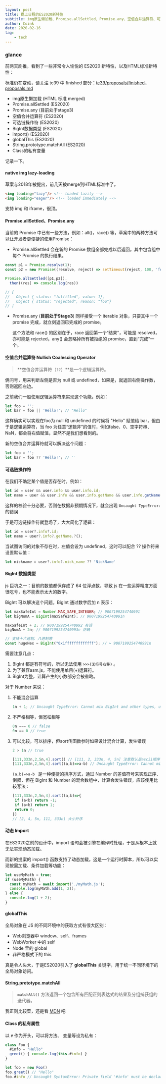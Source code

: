```yaml
---
layout: post
title: 提上日程的ES2020新特性
subtitle: img原生懒加载、Promise.allSettled、Promise.any、空值合并运算符、可选链操作符、BigInt数据类型、import()、globalThis、matchAll()、Class的私有属性
author: Coink
date: 2020-02-16
tag: 
    - tech
---
```




### glance

前两天刷推，看到了一些非常令人愉悦的 ES2020 新特性，以及HTML标准新特性：

标准仍在变动，请关注 tc39 中 finished 部分：[tc39/proposals/finished-proposals.md](https://github.com/tc39/proposals/blob/master/finished-proposals.md)

- img原生懒加载 (HTML 标准 merged)
- Promise.allSettled (ES2020)
- Promise.any (目前处于stage3)
- 空值合并运算符  (ES2020)
- 可选链操作符  (ES2020)
- BigInt数据类型  (ES2020)
- import()  (ES2020)
- globalThis  (ES2020)
- String.prototype.matchAll  (ES2020)
- Class的私有变量

记录一下。

#### native img lazy-loading

草案与2018年被提出，前几天被merge到HTML标准中了。

```html
<img loading="lazy"/> <!-- loaded lazily -->
<img loading="eager"/> <!-- loaded immediately -->
```

支持 img 和 iframe，很顶。

#### Promise.allSettled、Promise.any

当前的 Promise 中已有一些方法，例如：all()，race() 等，草案中的两种方法可以让开发者更便捷的使用Promise：

- Promise.allSettled 会在新的 Promise 数组全部完成以后返回，其中包含组中每个 Promise 的执行结果。

```javascript
const p1 = Promise.resolve(1);
const p2 = new Promise((resolve, reject) => setTimeout(reject, 100, 'foo'));

Promise.allSettled([p1,p2]).
  then((res) => console.log(res))

// [
//   Object { status: "fulfilled", value: 1},
//   Object { status: "rejected", reason: "foo"}
// ]
```

- Promise.any (**目前处于Stage3**) 同样接受一个 iterable 对象，只要其中一个 promise 完成，就立刻返回已完成的 promise。

  这个方法和 race() 的区别在于，race 返回第一个“结果”，可能是 resolved，亦可能是 rejected，any() 会忽略掉所有被拒绝的 promise，直到“完成”一个。

#### 空值合并运算符 Nullish Coalescing Operator

>  **空值合并运算符（`??`）**是一个逻辑运算符。

俩问号，用来判断左侧是否为 null 或 undefined，如果是，就返回右侧操作数，否则返回左边。

之前我们一般使用逻辑运算符来实现这个功能，例如：

```javascript
let foo = '';
let bar = foo || 'Hello!'; // "Hello"
```

这样确实可以实现在foo为 null 和 undefined 的时候将 "Hello" 赋值给 bar，但由于是逻辑运算符，当 foo 为任意“逻辑非”的值时，例如false、0、空字符串、NaN，都会将右值赋值，显然不是我们想看到的。

新的空值合并运算符就可以解决这个问题：

```javascript
let foo = '';
let bar = foo ?? 'Hello!'; // ''
```

#### 可选链操作符

在我们不确定某个值是否存在时，例如：

```javascript
let id = user && user.info && user.info.id;
let name = user && user.info && user.info.getName && user.info.getName();
```

这样的校验十分必要，否则在数据非预期情况下，就会出现 `Uncaught TypeError:` 的错误

于是可选链操作符就登场了，大大简化了逻辑：

```javascript
let id = user?.info?.id;
let name = user?.info?.getName.?();
```

当试图访问的对象不存在时，左值会设为 undefined，这时可以配合 ?? 操作符来设置默认值：

```javascript
let nickname = user?.info?.nick_name ?? 'NickName'
```

#### BigInt 数据类型

js 巨坑之一：目前的数值都保存成了 64 位浮点数，导致 js 在一些运算精度方面很吃亏，也不能表示太大的数字。

BigInt 可以解决这个问题。BigInt 通过数字后加 n 表示：

```javascript
let maxSafeInt = Number.MAX_SAFE_INTEGER; // 9007199254740991
let bigNumA = BigInt(maxSafeInt); // 9007199254740991n

maxSafeInt + 2; // 9007199254740992 有误
bigNumA + 2n; // 9007199254740993n 正确

// 支持十六进制、八进制等
const hugeHex = BigInt("0x1fffffffffffff"); // ↪ 9007199254740991n
```

需要注意几点：

1. BigInt 都是有符号的，所以无法使用 ```>>>(无符号右移)``` 。
2. 为了兼容asm.js，不能使用单目(+)运算符。
3. BigInt为整，计算产生的小数部分会被省略。

对于 Number 来说：

1. 不能混合运算

   ```javascript
   1n + 1; // Uncaught TypeError: Cannot mix BigInt and other types, use explicit conversions
   ```

2. 不严格相等，但宽松相等

   ```javascript
   0n === 0 // false
   0n == 0 // true
   ```

3. 可以比较，可以排序，但sort传函数参时如果设计混合计算，发生错误

   ```javascript
   2 > 1n // true
   
   [111,333n,2,5n,4].sort() // [111, 2, 333n, 4, 5n] 注意默认是ascii顺序
   [111,333n,2,5n,4].sort((a,b)=>a-b) // Uncaught TypeError: Cannot mix BigInt and other types, use explicit conversions
   ```

   ```(a,b)=>a-b ``` 是一种便捷的排序方式，通过 Number 的差值符号来实现正序、倒叙，但在 BigInt 和 Number 的混合数组中，计算会发生错误，应该使用比较写法：

   ```javascript
   [111,333n,2,5n,4].sort((a,b)=>{
   	if (a<b) return -1;
   	if (a>b) return 1;
   	return 0;
   })
   // [2, 4, 5n, 111, 333n] 大小升序
   ```

#### 动态 Import

在ES2020之前的设计中，import 语句会被引擎在编译时处理，于是从根本上就无法实现动态加载。

而新的提案的 import() 函数支持了动态加载，这是一个运行时脚本，所以可以实现按需加载、条件加载等功能：

```javascript
let useMyMath = true;
if (useMyMath) {
  const myMath = await import('./myMath.js');
  console.log(myMath.add(1, 2));
} else {
  console.log(1 + 2);
}
```

#### globalThis

全局对象在 JS 的不同环境中的获取方式有很大区别：

- Web浏览器中 window、self、frames
- WebWorker 中的 self
- Node 里的 global
- 非严格模式下的 this

真是令人头大，于是ES2020引入了 **globalThis** 关键字，用于统一不同环境下的全局对象访问。

#### String.prototype.matchAll

>  **`matchAll()`** 方法返回一个包含所有匹配正则表达式的结果及分组捕获组的迭代器。

我正则比较菜，还是看 [MDN](https://developer.mozilla.org/zh-CN/docs/Web/JavaScript/Reference/Global_Objects/String/matchAll) 吧

#### Class 的私有属性

以 `#` 作为开头，可以将方法、 变量等设为私有：

```javascript
class Foo {
  #info = "Hello"
  greet() { console.log(this.#info) }
}

let foo = new Foo()
foo.greet() // "Hello"
foo.#info // Uncaught SyntaxError: Private field '#info' must be declared in an enclosing class
```